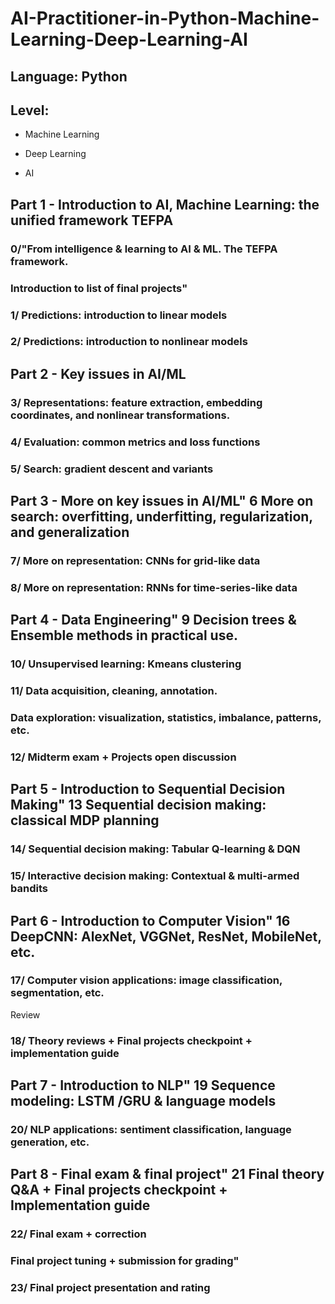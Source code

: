 # AI-Practitioner-in-Python-Machine-Learning-Deep-Learning-AI

## Language: Python

## Level:

- Machine Learning

- Deep Learning

- AI


## Part 1 - Introduction to AI, Machine Learning: the unified framework TEFPA

### 0/"From intelligence & learning to AI & ML. The TEFPA framework.

### Introduction to list of final projects"

### 1/	Predictions: introduction to linear models

### 2/	Predictions: introduction to nonlinear models

## Part 2 - Key issues in AI/ML

### 3/ Representations: feature extraction, embedding coordinates, and nonlinear transformations.

### 4/	Evaluation: common metrics and loss functions

### 5/	Search: gradient descent and variants

## Part 3 - More on key issues in AI/ML"	6	More on search: overfitting, underfitting, regularization, and generalization

### 7/	More on representation: CNNs for grid-like data

### 8/	More on representation: RNNs for time-series-like data

## Part 4 - Data Engineering"	9	Decision trees & Ensemble methods in practical use.

### 10/	Unsupervised learning: Kmeans clustering

### 11/	Data acquisition, cleaning, annotation. 

### Data exploration: visualization, statistics, imbalance, patterns, etc.

### 12/ Midterm exam + Projects open discussion

## Part 5 - Introduction to Sequential Decision Making"	13	Sequential decision making: classical MDP planning

### 14/	Sequential decision making: Tabular Q-learning & DQN

### 15/	Interactive decision making: Contextual & multi-armed bandits

## Part 6 - Introduction to Computer Vision"	16	DeepCNN: AlexNet, VGGNet, ResNet, MobileNet, etc.

### 17/	Computer vision applications: image classification, segmentation, etc.
Review	

### 18/	Theory reviews + Final projects checkpoint + implementation guide

## Part 7 - Introduction to NLP"	19	Sequence modeling: LSTM /GRU & language models

### 20/	NLP applications: sentiment classification, language generation, etc.

## Part 8 - Final exam & final project"	21	Final theory Q&A + Final projects checkpoint + Implementation guide
	
### 22/	Final exam + correction

### Final project tuning + submission for grading"

### 23/	Final project presentation and rating
